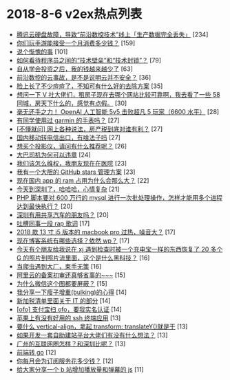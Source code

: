# 2018-8-6 v2ex热点列表

+ [腾讯云硬盘故障，导致“前沿数控技术”线上「生产数据完全丢失」](https://www.v2ex.com/t/477152#reply234) [234]
+ [你们玩手游能接受一个月消费多少钱？](https://www.v2ex.com/t/477154#reply159) [159]
+ [说个惭愧的事](https://www.v2ex.com/t/477191#reply101) [101]
+ [如何看待程序员之间的“技术壁垒”和“技术封锁”？](https://www.v2ex.com/t/477181#reply79) [79]
+ [自从学会投资之后，我的钱越来越少了](https://www.v2ex.com/t/477182#reply63) [63]
+ [前沿数控的云事故，是不是说明云并不安全？](https://www.v2ex.com/t/477241#reply36) [36]
+ [脸上长了不少痘痘了，不知可有什么好的去除方案](https://www.v2ex.com/t/477135#reply35) [35]
+ [想问一下 V 社大佬们，租房子现在去哪个网站比较可靠啊，我去看了一些 58 同城，房天下什么的，感觉有点假。](https://www.v2ex.com/t/477130#reply30) [30]
+ [毫无还手之力！ OpenAI 人工智能 5v5 击败超凡 5 玩家（6600 水平）](https://www.v2ex.com/t/477188#reply28) [28]
+ [有同学使用过 garmin 的手表吗？](https://www.v2ex.com/t/477200#reply27) [27]
+ [[不懂就问] 网上各种说法，房产税到底对谁有利？](https://www.v2ex.com/t/477216#reply27) [27]
+ [国内移动转电信出口，有啥法子吗](https://www.v2ex.com/t/477143#reply27) [27]
+ [想买个投影仪，请问有什么推荐呢？](https://www.v2ex.com/t/477207#reply26) [26]
+ [大巴司机为何可以违章](https://www.v2ex.com/t/477129#reply24) [24]
+ [我们该怎么维权，我朋友现在在医院](https://www.v2ex.com/t/477145#reply23) [23]
+ [我有一个大胆的 GitHub stars 管理方案](https://www.v2ex.com/t/477168#reply23) [23]
+ [现在国内 app 的 ram 占用为什么会那么大？](https://www.v2ex.com/t/477215#reply22) [22]
+ [今天到深圳了，哈哈哈，心情复杂](https://www.v2ex.com/t/477304#reply21) [21]
+ [PHP 脚本要对 600 万行的 mysql 进行一次批处理操作，怎样才能用多个进程达到最快执行？](https://www.v2ex.com/t/477257#reply20) [20]
+ [深圳有用共享汽车的朋友吗？](https://www.v2ex.com/t/477147#reply20) [20]
+ [吐槽同事一段 rap 歌词](https://www.v2ex.com/t/477213#reply17) [17]
+ [2018 款 13 寸 i5 版本的 macbook pro 过热，噪音大？](https://www.v2ex.com/t/477150#reply17) [17]
+ [现在博客系统有哪些选择？依然 wp？](https://www.v2ex.com/t/477169#reply17) [17]
+ [今天有个朋友给我说在 xj 遇到检查时被一个充电宝一样的东西恢复了 20 多个 G 的照片到照片流里面，这个是什么黑科技？](https://www.v2ex.com/t/477233#reply16) [16]
+ [当爬虫遇到大厂，束手无策](https://www.v2ex.com/t/477275#reply16) [16]
+ [阿里云的备案初审还真够省事的~~~](https://www.v2ex.com/t/477271#reply15) [15]
+ [为什么微信这个图都要屏蔽？](https://www.v2ex.com/t/477139#reply15) [15]
+ [我分享一下瘦子增重(bulking)的心得](https://www.v2ex.com/t/477250#reply14) [14]
+ [新加税清单里面关于 IT 的部分](https://www.v2ex.com/t/477251#reply14) [14]
+ [[ofo] 支付宝扫 ofo，要我实名认证](https://www.v2ex.com/t/477131#reply14) [14]
+ [苹果上有没有好用的 ssh 终端应用](https://www.v2ex.com/t/477247#reply13) [13]
+ [要什么 vertical-align，拿起 transform: translateY()就是干](https://www.v2ex.com/t/477307#reply13) [13]
+ [如果开发一套自助建站平台大佬们有没有什么想法？](https://www.v2ex.com/t/477146#reply13) [13]
+ [广州的互联网圈怎样？和深圳比呢？](https://www.v2ex.com/t/477174#reply13) [13]
+ [前端转 go](https://www.v2ex.com/t/477202#reply12) [12]
+ [你每月会为订阅服务花多少钱？](https://www.v2ex.com/t/477276#reply12) [12]
+ [给大家分享一个 b 站增加播放量和弹幕的 js](https://www.v2ex.com/t/477214#reply11) [11]
